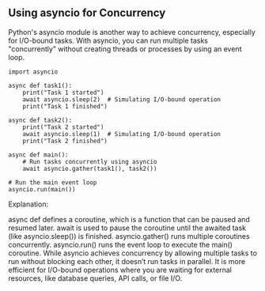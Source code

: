 ## Using asyncio for Concurrency

Python's asyncio module is another way to achieve concurrency, especially for I/O-bound tasks. With asyncio, you can run multiple tasks "concurrently" without creating threads or processes by using an event loop.

    import asyncio
    
    async def task1():
        print("Task 1 started")
        await asyncio.sleep(2)  # Simulating I/O-bound operation
        print("Task 1 finished")
    
    async def task2():
        print("Task 2 started")
        await asyncio.sleep(1)  # Simulating I/O-bound operation
        print("Task 2 finished")
    
    async def main():
        # Run tasks concurrently using asyncio
        await asyncio.gather(task1(), task2())
    
    # Run the main event loop
    asyncio.run(main())


Explanation:

async def defines a coroutine, which is a function that can be paused and resumed later.
await is used to pause the coroutine until the awaited task (like asyncio.sleep()) is finished.
asyncio.gather() runs multiple coroutines concurrently.
asyncio.run() runs the event loop to execute the main() coroutine.
While asyncio achieves concurrency by allowing multiple tasks to run without blocking each other, it doesn’t run tasks in parallel. It is more efficient for I/O-bound operations where you are waiting for external resources, like database queries, API calls, or file I/O.
